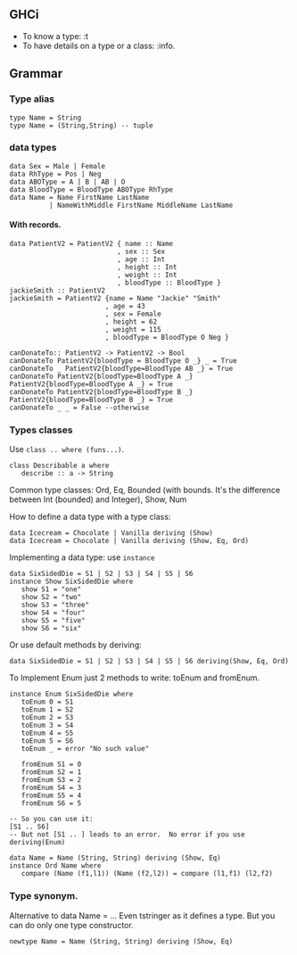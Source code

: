 ## GHCi
 - To know a type: :t
 - To have details on a type or a class: :info.


## Grammar

### Type alias
```
type Name = String
type Name = (String,String) -- tuple
```

### data types

```
data Sex = Male | Female
data RhType = Pos | Neg
data ABOType = A | B | AB | O
data BloodType = BloodType ABOType RhType
data Name = Name FirstName LastName
          | NameWithMiddle FirstName MiddleName LastName
```

#### With records.

```
data PatientV2 = PatientV2 { name :: Name
                           , sex :: Sex
                           , age :: Int
                           , height :: Int
                           , weight :: Int
                           , bloodType :: BloodType }
jackieSmith :: PatientV2
jackieSmith = PatientV2 {name = Name "Jackie" "Smith"
                        , age = 43
                        , sex = Female
                        , height = 62
                        , weight = 115
                        , bloodType = BloodType O Neg }

canDonateTo:: PatientV2 -> PatientV2 -> Bool
canDonateTo PatientV2{bloodType = BloodType O _} _ = True
canDonateTo _ PatientV2{bloodType=BloodType AB _} = True
canDonateTo PatientV2{bloodType=BloodType A _} PatientV2{bloodType=BloodType A _} = True
canDonateTo PatientV2{bloodType=BloodType B _} PatientV2{bloodType=BloodType B _} = True
canDonateTo _ _ = False --otherwise
```

### Types classes
Use `class .. where (funs...)`.  
```
class Describable a where
   describe :: a -> String
```

Common type classes: Ord, Eq, Bounded (with bounds. It's the difference between Int (bounded) and Integer), Show, Num

How to define a data type with a type class:  
```
data Icecream = Chocolate | Vanilla deriving (Show)
data Icecream = Chocolate | Vanilla deriving (Show, Eq, Ord)
```

Implementing a data type: use `instance`  
```
data SixSidedDie = S1 | S2 | S3 | S4 | S5 | S6
instance Show SixSidedDie where
   show S1 = "one"
   show S2 = "two"
   show S3 = "three"
   show S4 = "four"
   show S5 = "five"
   show S6 = "six"
```
Or use default methods by deriving:  
```
data SixSidedDie = S1 | S2 | S3 | S4 | S5 | S6 deriving(Show, Eq, Ord)
```

To Implement Enum just 2 methods to write: toEnum and fromEnum.  
```
instance Enum SixSidedDie where
   toEnum 0 = S1
   toEnum 1 = S2
   toEnum 2 = S3
   toEnum 3 = S4
   toEnum 4 = S5
   toEnum 5 = S6
   toEnum _ = error "No such value"

   fromEnum S1 = 0
   fromEnum S2 = 1
   fromEnum S3 = 2
   fromEnum S4 = 3
   fromEnum S5 = 4
   fromEnum S6 = 5

-- So you can use it:
[S1 .. S6]
-- But not [S1 .. ] leads to an error.  No error if you use deriving(Enum)
```

```
data Name = Name (String, String) deriving (Show, Eq)
instance Ord Name where
   compare (Name (f1,l1)) (Name (f2,l2)) = compare (l1,f1) (l2,f2)
```

### Type synonym.
Alternative to data Name = ... Even tstringer as it defines a type. But you can do only one type constructor.
```
newtype Name = Name (String, String) deriving (Show, Eq)
```
